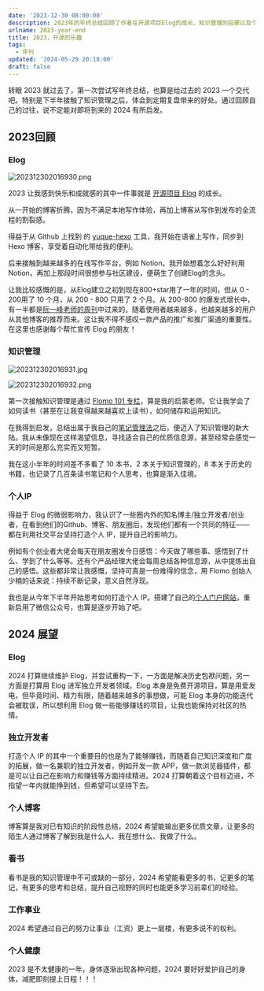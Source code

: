 ```yaml
---
date: '2023-12-30 08:00:00'
description: 2023年的年终总结回顾了作者在开源项目Elog的成长、知识管理的启蒙以及个人IP的打造。展望2024年，计划继续维护Elog并尝试重构，朝独立开发者的目标迈进，输出更多优质文章，阅读更多书籍，提升事业发展和个人健康。
urlname: 2023-year-end
title: 2023，开源的乐趣
tags:
  - 年刊
updated: '2024-05-29 20:18:00'
draft: false
---
```


转眼 2023 就过去了，第一次尝试写年终总结，也算是给过去的 2023 一个交代吧。特别是下半年接触了知识管理之后，体会到定期复盘带来的好处。通过回顾自己的过往，说不定能对即将到来的 2024 有所启发。


## 2023回顾


### Elog


![202312302016930.png](https://image.1874.cool/blog/ce11bdc7df23ceeb7a8034b19921a806.png)


2023 让我感到快乐和成就感的其中一件事就是 [开源项目 Elog](https://github.com/LetTTGACO/elog) 的成长。


从一开始的博客折腾，因为不满足本地写作体验，再加上博客从写作到发布的全流程的割裂感。


得益于从 Github 上找到 的 [yuque-hexo](https://github.com/x-cold/yuque-hexo) 工具，我开始在语雀上写作，同步到 Hexo 博客，享受着自动化带给我的便利。


后来接触到越来越多的在线写作平台，例如 Notion。我开始想着怎么好好利用Notion，再加上那段时间很想参与社区建设，便萌生了创建Elog的念头。


让我比较感慨的是，从Elog建立之初到现在800+star用了一年的时间，但从 0 - 200用了 10 个月，从 200 - 800 只用了 2 个月。从 200-800 的爆发式增长中，有一半都是[阮一峰老师的周刊](https://www.ruanyifeng.com/blog/2023/11/weekly-issue-279.html)中过来的。随着使用者越来越多，也越来越多的用户从其他博客的推荐而来。这让我不得不感叹一款产品的推广和推广渠道的重要性。在这里也感谢每个帮忙宣传 Elog 的朋友！


### 知识管理


![202312302016931.jpg](https://image.1874.cool/blog/570ca06f09b86166da03be34e4bc284a.jpg)


![202312302016932.png](https://image.1874.cool/blog/ea481dd62f28fb5069c3eca60e7330ea.png)


第一次接触知识管理是通过 [Flomo 101 专栏](https://help.flomoapp.com/)，算是我的启蒙老师。它让我学会了如何读书（甚至在让我变得越来越喜欢上读书），如何储存和运用知识。


在我得到启发，总结出属于我自己的[笔记管理法](https://blog.1874.cool/how-do-i-take-note)之后，便迈入了知识管理的新大陆。我从未像现在这样渴望信息，寻找适合自己的优质信息源，甚至经常会感觉一天的时间是那么充实而又短暂。


我在这小半年的时间差不多看了 10 本书，2 本关于知识管理的，8 本关于历史的书籍，也记录了几百条读书笔记和个人思考，也算是渐入佳境。


### 个人IP


得益于 Elog 的微弱影响力，我认识了一些圈内外的知名博主/独立开发者/创业者，在看到他们的Github、博客、朋友圈后，发现他们都有一个共同的特征——都在利用社交平台坚持打造个人 IP，提升自己的影响力。


例如有个创业者大佬会每天在朋友圈发今日感悟：今天做了哪些事、感悟到了什么、学到了什么等等。还有个产品经理大佬会每周总结各种信息源，从中提炼出自己的感悟。这些都非常让我感慨，坚持可真是一份难得的信念，用 Flomo 创始人少楠的话来说：持续不断记录，意义自然浮现。


我也是从今年下半年开始思考如何打造个人 IP。搭建了自己的[个人门户网站](https://1874.cool/)，重新启用了微信公众号，也算是逐步开始了吧。


## 2024 展望


### Elog


2024 打算继续维护 Elog，并尝试重构一下，一方面是解决历史包袱问题，另一方面是打算用 Elog 进军独立开发者领域。Elog 本身是免费开源项目，算是用爱发电，但毕竟时间、精力有限，随着越来越多的事想做，可能 Elog 本身的功能迭代会被耽误，所以想利用 Elog 做一些能够赚钱的项目，让我也能保持对社区的热情。


### 独立开发者


打造个人 IP 的其中一个重要目的也是为了能够赚钱，而随着自己知识深度和广度的拓展，做一名兼职的独立开发者，例如开发一款 APP，做一款浏览器插件，都是可以让自己在影响力和赚钱等方面持续精进。2024 打算朝着这个目标迈进，不指望一年内就能挣到钱，但希望可以坚持下去。


### 个人博客


博客算是我对已有知识的阶段性总结，2024 希望能输出更多优质文章，让更多的陌生人通过博客了解到我是什么人、我在想什么、我做了什么。


### 看书


看书是我的知识管理中不可或缺的一部分，2024 希望能看更多的书，记更多的笔记，有更多的思考和总结，提升自己视野的同时也能更多学习前辈们的经验。


### 工作事业


2024 希望通过自己的努力让事业（工资）更上一层楼，有更多说不的权利。


### 个人健康


2023 是不太健康的一年，身体逐渐出现各种问题，2024 要好好爱护自己的身体，减肥即刻提上日程！！！


